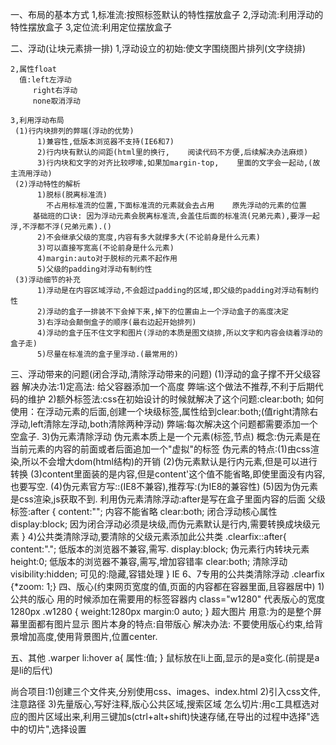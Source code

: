 一、布局的基本方式
    1,标准流:按照标签默认的特性摆放盒子
    2,浮动流:利用浮动的特性摆放盒子
    3,定位流:利用定位摆放盒子

二、浮动(让块元素排一排)
    1,浮动设立的初始:使文字围绕图片排列(文字绕排)
    
    
    2,属性float
      值:left左浮动
         right右浮动
         none取消浮动
    
    3,利用浮动布局
     (1)行内块排列的弊端(浮动的优势)
          1)兼容性,低版本浏览器不支持(IE6和7)
          2)行内块有默认的间距(html里的换行,    阅读代码不方便,后续解决办法麻烦)
          3)行内块和文字的对齐比较啰嗦,如果加margin-top,    里面的文字会一起动,(故主流用浮动)
     (2)浮动特性的解析
          1)脱标(脱离标准流)
            不占用标准流的位置,下面标准流的元素就会去占用    原先浮动的元素的位置
         基础班的口诀: 因为浮动元素会脱离标准流,会盖住后面的标准流(兄弟元素),要浮一起浮,不浮都不浮(兄弟元素).()
          2)不会继承父级的宽度,内容有多大就撑多大(不论前身是什么元素)
          3)可以直接写宽高(不论前身是什么元素)
          4)margin:auto对于脱标的元素不起作用
          5)父级的padding对浮动有制约性
     (3)浮动细节的补充
          1)浮动是在内容区域浮动,不会超过padding的区域,即父级的padding对浮动有制约性
          2)浮动的盒子一排装不下会掉下来,掉下的位置由上一个浮动盒子的高度决定
          3)右浮动会颠倒盒子的顺序(最右边起开始排列)
          4)浮动的盒子压不住文字和图片(浮动的本质是图文绕排,所以文字和内容会绕着浮动的盒子走)
          5)尽量在标准流的盒子里浮动.(最常用的)

三、浮动带来的问题(闭合浮动,清除浮动带来的问题)
  (1)浮动的盒子撑不开父级容器
     解决办法:1)定高法:
     				给父容器添加一个高度
     			弊端:这个做法不推荐,不利于后期代码的维护
     		  2)额外标签法:css在初始设计的时候就解决了这个问题:clear:both;
     		    如何使用：在浮动元素的后面,创建一个块级标签,属性给到clear:both;(值right清除右浮动,left清除左浮动,both清除两种浮动)
     		    弊端:每次解决这个问题都需要添加一个空盒子.
     		  3)伪元素清除浮动
     		        伪元素本质上是一个元素(标签,节点)
     		        概念:伪元素是在当前元素的内容的前面或者后面追加一个"虚拟"的标签
     		        伪元素的特点:(1)由css渲染,所以不会增大dom(html结构)的开销
     		        			 (2)伪元素默认是行内元素,但是可以进行转换
     		        			 (3)content里面装的是内容,但是content'这个值不能省略,即使里面没有内容,也要写空.
     		        			 (4)伪元素官方写::(IE8不兼容),推荐写:(为IE8的兼容性)
     		        			 (5)因为伪元素是css渲染,js获取不到.
     		    利用伪元素清除浮动:after是写在盒子里面内容的后面
     		    父级标签:after {
     		            content:"";      内容不能省略
     		            clear:both;      闭合浮动核心属性
     		            display:block;   因为闭合浮动必须是块级,而伪元素默认是行内,需要转换成块级元素
     		    }
     		  4)公共类清除浮动,要清除的父级元素添加此公共类
     		    .clearfix::after{
                        content:".";              低版本的浏览器不兼容,需写.
                        display:block;            伪元素行内转块元素
                        height:0;                 低版本的浏览器不兼容,需写,增加容错率 
                        clear:both;               清除浮动
                        visibility:hidden;        可见的:隐藏,容错处理 
                 }
                 IE 6、7专用的公共类清除浮动
                 .clearfix {*zoom: 1;}
四、版心(约束网页宽度的值,页面的内容都在容器里面,且容器居中)
    1)公共的版心       用的时候添加在需要用的标签容器内
    class="w1280"   代表版心的宽度1280px
    .w1280 {
        weight:1280px
        margin:0 auto;
    }
      超大图片
      用意:为的是整个屏幕里面都有图片显示
      图片本身的特点:自带版心
      解决办法:
      不要使用版心约束,给背景增加高度,使用背景图片,位置center.










五、其他
.warper li:hover a{
	属性:值;
}
鼠标放在li上面,显示的是a变化.(前提是a是li的后代)



尚合项目:1)创建三个文件夹,分别使用css、images、index.html
         2)引入css文件,注意路径
         3)先量版心,写好注释,版心公共区域,搜索区域
怎么切片:用c工具框选对应的图片区域出来,利用三键加s(ctrl+alt+shift)快速存储,在导出的过程中选择"选中的切片",选择设置
         
